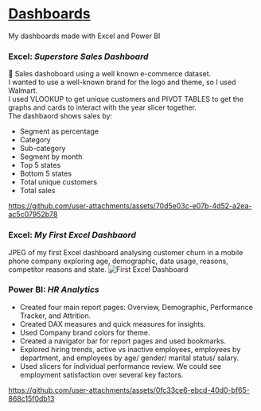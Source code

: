 # <ins>Dashboards<ins/>
My dashboards made with Excel and Power BI


### Excel: _**Superstore Sales Dashboard**_
🎥 Sales dashoboard using a well known e-commerce dataset. <br> 
I wanted to use a well-known brand for the logo and theme, so I used Walmart. <br>
I used VLOOKUP to get unique customers and PIVOT TABLES to get the graphs and cards to interact with the year slicer together. <br>
The dashbaord shows sales by: <br>
 - Segment as percentage <br>
 - Category <br>
 - Sub-category <br>
 - Segment by month <br>
 - Top 5 states <br>
 - Bottom 5 states <br>
 - Total unique customers <br>
 - Total sales

https://github.com/user-attachments/assets/70d5e03c-e07b-4d52-a2ea-ac5c07952b78

### Excel: **_My First Excel Dashbaord_**
JPEG of my first Excel dashboard analysing customer churn in a mobile phone company exploring age, demographic, data usage, reasons, competitor reasons and state. 
![First Excel Dashboard](https://github.com/user-attachments/assets/166ec64d-bf04-4bb3-8a49-ea16626a81a8)

### Power BI: **_HR Analytics_**
 - Created four main report pages: Overview, Demographic, Performance Tracker, and Attrition. 
 - Created DAX measures and quick measures for insights. 
 - Used Company brand colors for theme. 
 - Created a navigator bar for report pages and used bookmarks. 
 - Explored hiring trends, active vs inactive employees, employees by department, and employees by age/ gender/ marital status/ salary.
 - Used slicers for individual performance review. We could see employment satisfaction over several key factors. 


https://github.com/user-attachments/assets/0fc33ce6-ebcd-40d0-bf65-868c15f0db13

